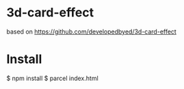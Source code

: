 # 3d-card-effect
based on https://github.com/developedbyed/3d-card-effect




# Install
$ npm install
$ parcel index.html
